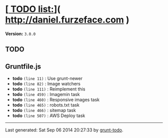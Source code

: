 # [[ TODO list:](http://daniel.furzeface.com)]( http://daniel.furzeface.com )

**Version:** `3.0.0`

## TODO

## Gruntfile.js

-  **todo** `(line 11)` : Use grunt-newer
-  **todo** `(line 82)` : Image watchers
-  **todo** `(line 111)` : Reimplement this
-  **todo** `(line 459)` : Imagemin task
-  **todo** `(line 460)` : Responsive images task
-  **todo** `(line 465)` : robots.txt task
-  **todo** `(line 466)` : sitemap task
-  **todo** `(line 507)` : AWS Deploy task


* * *

Last generated: Sat Sep 06 2014 20:27:33 by [grunt-todo](https://github.com/leny/grunt-todo).
